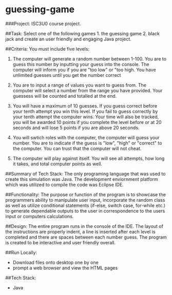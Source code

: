 # guessing-game

###Project: ISC3U0 course project.

##Task: Select one of the following games 1. the guessing game 2. black jack and create an user friendly and engaging Java project.

##Criteria: You must include five levels:
   1. The computer will generate a random number between 1-100. You are to guess this number by inputting your guess into the console. The computer will inform you if you are \"too low\" or \"too high\. You have unlimited guesses until you get the number correct

2. You are to input a range of values you want to guess from. The computer will select a number from the range you have provided. Your guessess will be counted and totalled at the end.

3. You will have a maximum of 10 guesses. If you guess correct before your tenth attempt you win this level. If you fail to guess correctly by your tenth attempt the computer wins. Your time will also be tracked, you will be awarded 10 points if you complete the level before or at 20 seconds and will lose 5 points if you are above 20 seconds. 

4. You will swtich roles with the computer, the computer will guess your number. You are to indicate if the guess is \"low\", \"high\" or \"correct\" to the computer. You can trust that the computer will not cheat. 

5. The computer will play against itself. You will see all attempts, how long it takes, and total computer points as well. 

##Summary of Tech Stack: The only programing language that was used to create this simulation was Java. The development enviornment platform which was utilized to compile the code was Eclipse IDE.

##Functionality: The purpose or function of the program is to showcase the programmers ability to manipulate user input, incorporate the random class as well as utilize conditional statements (if-else, switch case, for-while etc.) to generate dependable outputs to the user in correspondence to the users input or computers calculations.

##Design: The entire program runs in the console of the IDE. The layout of the instructions are properly indent, a line is inserted after each level is completed and there are spaces between each number guess. The program is created to be interactive and user friendly overall.

##Run Locally:
- Download files onto desktop one by one
- prompt a web browser and view the HTML pages

##Tech Stack:
- Java
